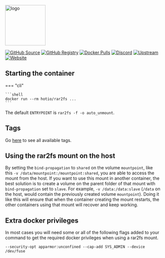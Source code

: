[<img src="https://hotio.dev/img/rar2fs.png" alt="logo" height="130" width="130">](https://github.com/hasse69/rar2fs)

[![GitHub Source](https://img.shields.io/badge/github-source-ffb64c?style=flat-square&logo=github&logoColor=white&labelColor=757575)](https://github.com/hotio/rar2fs)
[![GitHub Registry](https://img.shields.io/badge/github-registry-ffb64c?style=flat-square&logo=github&logoColor=white&labelColor=757575)](https://github.com/orgs/hotio/packages/container/package/rar2fs)
[![Docker Pulls](https://img.shields.io/docker/pulls/hotio/rar2fs?color=ffb64c&style=flat-square&label=pulls&logo=docker&logoColor=white&labelColor=757575)](https://hub.docker.com/r/hotio/rar2fs)
[![Discord](https://img.shields.io/discord/610068305893523457?style=flat-square&color=ffb64c&label=discord&logo=discord&logoColor=white&labelColor=757575)](https://hotio.dev/discord)
[![Upstream](https://img.shields.io/badge/upstream-project-ffb64c?style=flat-square&labelColor=757575)](https://github.com/hasse69/rar2fs)
[![Website](https://img.shields.io/badge/website-hotio.dev-ffb64c?style=flat-square&labelColor=757575)](https://hotio.dev/containers/rar2fs)

## Starting the container

=== "cli"

    ```shell
    docker run --rm hotio/rar2fs ...
    ```

The default `ENTRYPOINT` is `rar2fs -f -o auto_unmount`.

## Tags

Go [here](https://hotio.dev/tags-overview/#hotiorar2fs) to see all available tags.

## Using the rar2fs mount on the host

By setting the `bind-propagation` to `shared` on the volume `mountpoint`, like this `-v /data/mountpoint:/mountpoint:shared`, you are able to access the mount from the host. If you want to use this mount in another container, the best solution is to create a volume on the parent folder of that mount with `bind-propagation` set to `slave`. For example, `-v /data:/data:slave` (`/data` on the host, would contain the previously created volume `mountpoint`). Doing it like this will ensure that when the container creating the mount restarts, the other containers using that mount will recover and keep working.

## Extra docker privileges

In most cases you will need some or all of the following flags added to your command to get the required docker privileges when using a rar2fs mount.

```shell
--security-opt apparmor:unconfined --cap-add SYS_ADMIN --device /dev/fuse
```
